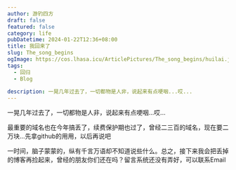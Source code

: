 ```yaml
---
author: 游钓四方
draft: false
featured: false
category: life
pubDatetime: 2024-01-22T12:36+08:00
title: 我回来了
slug: The_song_begins
ogImage: https://cos.lhasa.icu/ArticlePictures/The_song_begins/huilai.jpg_81
tags:
  - 回归
  - Blog
  
description: 一晃几年过去了，一切都物是人非，说起来有点哽咽...哎...
---
```


一晃几年过去了，一切都物是人非，说起来有点哽咽...哎...

最重要的域名也在今年搞丢了，续费保护期也过了，曾经二三百的域名，现在要二万块...先拿github的用用，以后再说吧

一时间，脑子蒙蒙的，纵有千言万语却不知道说些什么。总之，接下来我会把丢掉的博客再捡起来，曾经的朋友你们还在吗？留言系统还没有弄好，可以联系Email